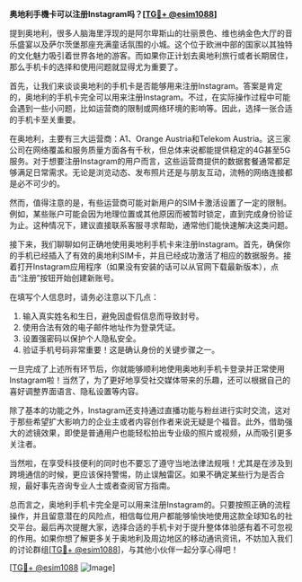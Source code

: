 **奥地利手機卡可以注册Instagram吗？[[TG💪+ @esim1088](https://t.me/s/esim1088)]**

提到奥地利，很多人脑海里浮现的是阿尔卑斯山的壮丽景色、维也纳金色大厅的音乐盛宴以及萨尔茨堡那座充满童话氛围的小城。这个位于欧洲中部的国家以其独特的文化魅力吸引着世界各地的游客。而如果你正计划去奥地利旅行或者长期居住，那么手机卡的选择和使用问题就显得尤为重要了。

首先，让我们来谈谈奥地利的手机卡是否能够用来注册Instagram。答案是肯定的，奥地利的手机卡完全可以用来注册Instagram。不过，在实际操作过程中可能会遇到一些小问题，比如运营商的限制或网络环境的影响等。因此，选择一张合适的手机卡至关重要。

在奥地利，主要有三大运营商：A1、Orange Austria和Telekom Austria。这三家公司在网络覆盖和服务质量方面各有千秋，但总体来说都能提供稳定的4G甚至5G服务。对于想要注册Instagram的用户而言，这些运营商提供的数据套餐通常都足够满足日常需求。无论是浏览动态、发布照片还是与朋友互动，流畅的网络连接都是必不可少的。

然而，值得注意的是，有些运营商可能对新用户的SIM卡激活设置了一定的限制。例如，某些账户可能会因为地理位置或其他原因而被暂时锁定，直到完成身份验证为止。这种情况下，建议直接联系客服寻求帮助，通常他们能快速解决这类问题。

接下来，我们聊聊如何正确地使用奥地利手机卡来注册Instagram。首先，确保你的手机已经插入了有效的奥地利SIM卡，并且已经成功激活了相应的数据服务。接着打开Instagram应用程序（如果没有安装的话可以从官网下载最新版本），点击“注册”按钮开始创建新账号。

在填写个人信息时，请务必注意以下几点：
1. 输入真实姓名和生日，避免因虚假信息而导致封号。
2. 使用合法有效的电子邮件地址作为登录凭证。
3. 设置强密码以保护个人隐私安全。
4. 验证手机号码非常重要！这是确认身份的关键步骤之一。

一旦完成了上述所有环节后，你就能够顺利地使用奥地利手机卡登录并正常使用Instagram啦！当然了，为了更好地享受社交媒体带来的乐趣，还可以根据自己的喜好调整界面语言、隐私设置等内容。

除了基本的功能之外，Instagram还支持通过直播功能与粉丝进行实时交流，这对于那些希望扩大影响力的企业主或者内容创作者来说无疑是个福音。此外，借助强大的滤镜效果，即使是普通用户也能轻松拍出专业级的照片或视频，从而吸引更多关注者。

当然啦，在享受科技便利的同时也不要忘了遵守当地法律法规哦！尤其是在涉及到跨境通信的时候，更应该保持警惕，防止误触雷区。如果不确定某些行为是否合规，最好事先咨询专业人士或者查阅官方指南。

总而言之，奥地利手机卡完全是可以用来注册Instagram的。只要按照正确的流程操作，并且留意潜在的风险点，相信每位用户都能够愉快地使用这款全球知名的社交平台。最后再次提醒大家，选择合适的手机卡对于提升整体体验感有着不可忽视的作用。如果你想了解更多关于奥地利及周边地区的移动通讯资讯，不妨加入我们的讨论群组[[TG💪+ @esim1088](https://t.me/s/esim1088)]，与其他小伙伴一起分享心得吧！

[[TG💪+ @esim1088](https://t.me/s/esim1088) ![Image](https://i.postimg.cc/4NQfJmqS/Snipaste-2025-05-13-00-14-12.png)]